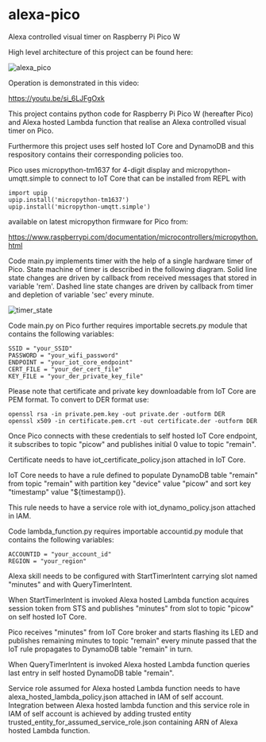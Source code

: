 # alexa-pico
Alexa controlled visual timer on Raspberry Pi Pico W

High level architecture of this project can be found here:

![alexa_pico](https://user-images.githubusercontent.com/6145641/194744850-bbeb7948-eff2-47d9-b75a-d23f1b874569.jpg)

Operation is demonstrated in this video:

https://youtu.be/si_6LJFgOxk

This project contains python code for Raspberry Pi Pico W (hereafter Pico) and Alexa hosted Lambda function that realise an Alexa controlled visual timer on Pico.

Furthermore this project uses self hosted IoT Core and DynamoDB and this respository contains their corresponding policies too.

Pico uses micropython-tm1637 for 4-digit display and micropython-umqtt.simple to connect to IoT Core that can be installed from REPL with
```
import upip  
upip.install('micropython-tm1637')
upip.install('micropython-umqtt.simple')
```
available on latest micropython firmware for Pico from:

https://www.raspberrypi.com/documentation/microcontrollers/micropython.html

Code main.py implements timer with the help of a single hardware timer of Pico. State machine of timer is described in the following diagram. Solid line state changes are driven by callback from received messages that stored in variable 'rem'. Dashed line state changes are driven by callback from timer and depletion of variable 'sec' every minute.

![timer_state](https://user-images.githubusercontent.com/6145641/194764992-f21fb2f5-c1ea-4704-86fa-35ab9e54660c.jpg)

Code main.py on Pico further requires importable secrets.py module that contains the following variables:
```
SSID = "your_SSID"  
PASSWORD = "your_wifi_password"  
ENDPOINT = "your_iot_core_endpoint"  
CERT_FILE = "your_der_cert_file"  
KEY_FILE = "your_der_private_key_file"  
```
Please note that certificate and private key downloadable from IoT Core are PEM format. To convert to DER format use:
```
openssl rsa -in private.pem.key -out private.der -outform DER  
openssl x509 -in certificate.pem.crt -out certificate.der -outform DER
```
Once Pico connects with these credentials to self hosted IoT Core endpoint, it subscribes to topic "picow" and publishes initial 0 value to topic "remain".

Certificate needs to have iot_certificate_policy.json attached in IoT Core.

IoT Core needs to have a rule defined to populate DynamoDB table "remain" from topic "remain" with partition key "device" value "picow" and sort key "timestamp" value "${timestamp()}.

This rule needs to have a service role with iot_dynamo_policy.json attached in IAM.

Code lambda_function.py requires importable accountid.py module that contains the following variables:
```
ACCOUNTID = "your_account_id"  
REGION = "your_region"
```
Alexa skill needs to be configured with StartTimerIntent carrying slot named "minutes" and with QueryTimerIntent.

When StartTimerIntent is invoked Alexa hosted Lambda function acquires session token from STS and publishes "minutes" from slot to topic "picow" on self hosted IoT Core.

Pico receives "minutes" from IoT Core broker and starts flashing its LED and publishes remaining minutes to topic "remain" every minute passed that the IoT rule propagates to DynamoDB table "remain" in turn.

When QueryTimerIntent is invoked Alexa hosted Lambda function queries last entry in self hosted DynamoDB table "remain".

Service role assumed for Alexa hosted Lambda function needs to have alexa_hosted_lambda_policy.json attached in IAM of self account. Integration between Alexa hosted lambda function and this service role in IAM of self account is achieved by adding trusted entity trusted_entity_for_assumed_service_role.json containing ARN of Alexa hosted Lambda function.
